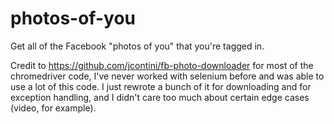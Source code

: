 # photos-of-you
Get all of the Facebook "photos of you" that you're tagged in.

Credit to https://github.com/jcontini/fb-photo-downloader for most of the chromedriver code, I've never worked with selenium before and was able to use a lot of this code. I just rewrote a bunch of it for downloading and for exception handling, and I didn't care too much about certain edge cases (video, for example).

